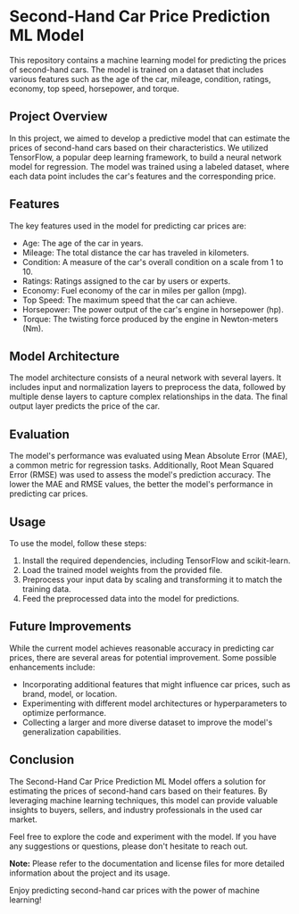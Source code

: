 # Second-Hand Car Price Prediction ML Model

This repository contains a machine learning model for predicting the prices of second-hand cars. The model is trained on a dataset that includes various features such as the age of the car, mileage, condition, ratings, economy, top speed, horsepower, and torque.

## Project Overview

In this project, we aimed to develop a predictive model that can estimate the prices of second-hand cars based on their characteristics. We utilized TensorFlow, a popular deep learning framework, to build a neural network model for regression. The model was trained using a labeled dataset, where each data point includes the car's features and the corresponding price.

## Features

The key features used in the model for predicting car prices are:

- Age: The age of the car in years.
- Mileage: The total distance the car has traveled in kilometers.
- Condition: A measure of the car's overall condition on a scale from 1 to 10.
- Ratings: Ratings assigned to the car by users or experts.
- Economy: Fuel economy of the car in miles per gallon (mpg).
- Top Speed: The maximum speed that the car can achieve.
- Horsepower: The power output of the car's engine in horsepower (hp).
- Torque: The twisting force produced by the engine in Newton-meters (Nm).

## Model Architecture

The model architecture consists of a neural network with several layers. It includes input and normalization layers to preprocess the data, followed by multiple dense layers to capture complex relationships in the data. The final output layer predicts the price of the car.

## Evaluation

The model's performance was evaluated using Mean Absolute Error (MAE), a common metric for regression tasks. Additionally, Root Mean Squared Error (RMSE) was used to assess the model's prediction accuracy. The lower the MAE and RMSE values, the better the model's performance in predicting car prices.

## Usage

To use the model, follow these steps:

1. Install the required dependencies, including TensorFlow and scikit-learn.
2. Load the trained model weights from the provided file.
3. Preprocess your input data by scaling and transforming it to match the training data.
4. Feed the preprocessed data into the model for predictions.

## Future Improvements

While the current model achieves reasonable accuracy in predicting car prices, there are several areas for potential improvement. Some possible enhancements include:

- Incorporating additional features that might influence car prices, such as brand, model, or location.
- Experimenting with different model architectures or hyperparameters to optimize performance.
- Collecting a larger and more diverse dataset to improve the model's generalization capabilities.

## Conclusion

The Second-Hand Car Price Prediction ML Model offers a solution for estimating the prices of second-hand cars based on their features. By leveraging machine learning techniques, this model can provide valuable insights to buyers, sellers, and industry professionals in the used car market.

Feel free to explore the code and experiment with the model. If you have any suggestions or questions, please don't hesitate to reach out.

**Note:** Please refer to the documentation and license files for more detailed information about the project and its usage.

Enjoy predicting second-hand car prices with the power of machine learning!

